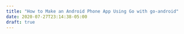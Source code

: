 ```yaml
---
title: "How to Make an Android Phone App Using Go with go-android"
date: 2020-07-27T23:14:38-05:00
draft: true
---
```


